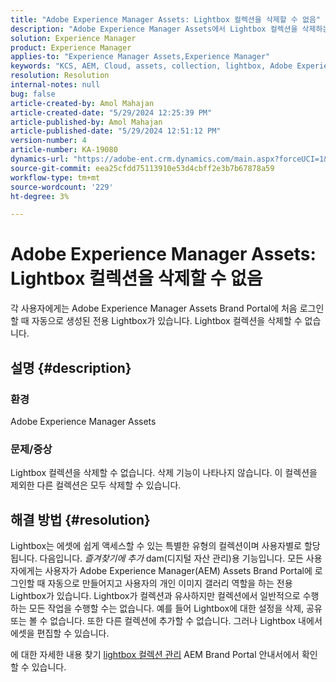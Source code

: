 ```yaml
---
title: "Adobe Experience Manager Assets: Lightbox 컬렉션을 삭제할 수 없음"
description: "Adobe Experience Manager Assets에서 Lightbox 컬렉션을 삭제하는 방법을 알아봅니다. Lightbox 컬렉션을 삭제할 수 없습니다."
solution: Experience Manager
product: Experience Manager
applies-to: "Experience Manager Assets,Experience Manager"
keywords: "KCS, AEM, Cloud, assets, collection, lightbox, Adobe Experience Manager Assets, brand portal"
resolution: Resolution
internal-notes: null
bug: false
article-created-by: Amol Mahajan
article-created-date: "5/29/2024 12:25:39 PM"
article-published-by: Amol Mahajan
article-published-date: "5/29/2024 12:51:12 PM"
version-number: 4
article-number: KA-19080
dynamics-url: "https://adobe-ent.crm.dynamics.com/main.aspx?forceUCI=1&pagetype=entityrecord&etn=knowledgearticle&id=80d64489-b61d-ef11-840a-002248092444"
source-git-commit: eea25cfdd75113910e53d4cbff2e3b7b67878a59
workflow-type: tm+mt
source-wordcount: '229'
ht-degree: 3%

---
```


# Adobe Experience Manager Assets: Lightbox 컬렉션을 삭제할 수 없음


각 사용자에게는 Adobe Experience Manager Assets Brand Portal에 처음 로그인할 때 자동으로 생성된 전용 Lightbox가 있습니다. Lightbox 컬렉션을 삭제할 수 없습니다.

## 설명 {#description}


### <b>환경</b>

Adobe Experience Manager Assets



### <b>문제/증상</b>

Lightbox 컬렉션을 삭제할 수 없습니다. 삭제 기능이 나타나지 않습니다. 이 컬렉션을 제외한 다른 컬렉션은 모두 삭제할 수 있습니다.


## 해결 방법 {#resolution}


Lightbox는 에셋에 쉽게 액세스할 수 있는 특별한 유형의 컬렉션이며 사용자별로 할당됩니다. 다음입니다. *즐겨찾기에 추가* dam(디지털 자산 관리)용 기능입니다. 모든 사용자에게는 사용자가 Adobe Experience Manager(AEM) Assets Brand Portal에 로그인할 때 자동으로 만들어지고 사용자의 개인 이미지 갤러리 역할을 하는 전용 Lightbox가 있습니다. Lightbox가 컬렉션과 유사하지만 컬렉션에서 일반적으로 수행하는 모든 작업을 수행할 수는 없습니다. 예를 들어 Lightbox에 대한 설정을 삭제, 공유 또는 볼 수 없습니다. 또한 다른 컬렉션에 추가할 수 없습니다. 그러나 Lightbox 내에서 에셋을 편집할 수 있습니다.

에 대한 자세한 내용 찾기 [lightbox 컬렉션 관리](https://experienceleague.adobe.com/en/docs/experience-manager-brand-portal/using/download/brand-portal-light-box) AEM Brand Portal 안내서에서 확인할 수 있습니다.
